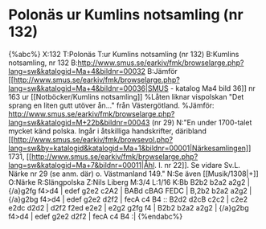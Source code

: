 # Polonäs ur Kumlins notsamling (nr 132)

{%abc%}
X:132
T:Polonäs
T:ur Kumlins notsamling (nr 132)
B:Kumlins notsamling, nr 132
B:http://www.smus.se/earkiv/fmk/browselarge.php?lang=sw&katalogid=Ma+4&bildnr=00032
B:Jämför [[http://www.smus.se/earkiv/fmk/browselarge.php?lang=sw&katalogid=Ma+4&bildnr=00036|SMUS - katalog Ma4 bild 36]] nr 163 ur [[Notböcker/Kumlins notsamling]]
%Låten liknar vispolskan "Det sprang en liten gutt utöver ån..." från Västergötland.
%Jämför: http://www.smus.se/earkiv/fmk/browselarge.php?lang=sw&katalogid=M+22b&bildnr=00043 (nr 29)
N:"En under 1700-talet mycket känd polska. Ingår i åtskilliga handskrifter, däribland [[http://www.smus.se/earkiv/fmk/browsevol.php?lang=sw&by=katalogid&katalogid=Ma+1&bildnr=00001|Närkesamlingen]] 1731, [[http://www.smus.se/earkiv/fmk/browselarge.php?lang=sw&katalogid=Ma+7&bildnr=00011|Åhl. I. nr 22]]. Se vidare Sv.L. Närke nr 29 (se anm. där) o. Västmanland 149."
N:Se även [[Musik/1308|+]]
O:Närke
R:Slängpolska
Z:Nils Liberg
M:3/4
L:1/16
K:Bb
B2b2  b2a2 a2g2 | {/a}g2fg f4>d4      | edef g2e2 c2A2 | BABd cBAG FEDC  |
B,2b2 b2a2 a2g2 | {/a}g2bg f4>d4      | edef g2e2 d2f2 | fecA c4   B4   ::
B2d2  d2cB c2c2 | c2e2     e2dc  d2d2 | d2f2 f2ed e2e2 | e2g2 g2fg f4    |
B2b2  b2a2 a2g2 | {/a}g2bg f4>d4      | edef g2e2 d2f2 | fecA c4   B4   :|
{%endabc%}
